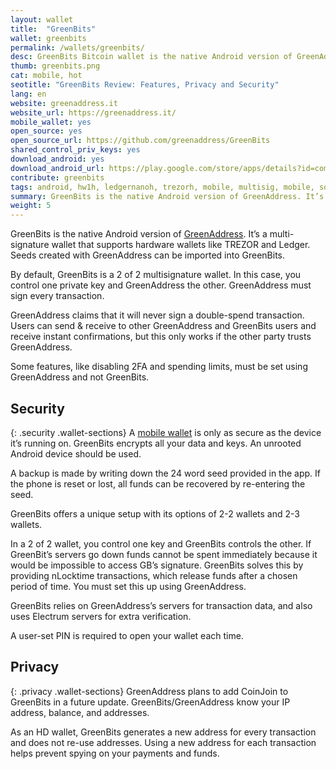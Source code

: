 ```yaml
---
layout: wallet
title:  "GreenBits"
wallet: greenbits
permalink: /wallets/greenbits/
desc: GreenBits Bitcoin wallet is the native Android version of GreenAddress. Its a multi-signature wallet that supports hardware wallets like TREZOR and Ledger.
thumb: greenbits.png
cat: mobile, hot
seotitle: "GreenBits Review: Features, Privacy and Security"
lang: en
website: greenaddress.it
website_url: https://greenaddress.it/
mobile_wallet: yes
open_source: yes
open_source_url: https://github.com/greenaddress/GreenBits
shared_control_priv_keys: yes
download_android: yes
download_android_url: https://play.google.com/store/apps/details?id=com.greenaddress.greenbits_android_wallet&hl=en
contribute: greenbits
tags: android, hw1h, ledgernanoh, trezorh, mobile, multisig, mobile, software, hotwallet, bip70, cspending, bip44, bip39
summary: GreenBits is the native Android version of GreenAddress. It’s a multi-signature wallet that supports hardware wallets like TREZOR and Ledger.
weight: 5
---
```


GreenBits is the native Android version of [GreenAddress](/wallets/greenaddress/). It’s a multi-signature wallet that supports hardware wallets like TREZOR and Ledger. Seeds created with GreenAddress can be imported into GreenBits.

By default, GreenBits is a 2 of 2 multisignature wallet. In this case, you control one private key and GreenAddress the other. GreenAddress must sign every transaction.

GreenAddress claims that it will never sign a double-spend transaction. Users can send & receive to other GreenAddress and GreenBits users and receive instant confirmations, but this only works if the other party trusts GreenAddress.

Some features, like disabling 2FA and spending limits, must be set using GreenAddress and not GreenBits.

## Security
{: .security .wallet-sections}
A [mobile wallet](/wallets/) is only as secure as the device it’s running on. GreenBits encrypts all your data and keys. An unrooted Android device should be used.

A backup is made by writing down the 24 word seed provided in the app. If the phone is reset or lost, all funds can be recovered by re-entering the seed.

GreenBits offers a unique setup with its options of 2-2 wallets and 2-3 wallets.

In a 2 of 2 wallet, you control one key and GreenBits controls the other. If GreenBit’s servers go down funds cannot be spent immediately because it would be impossible to access GB’s signature. GreenBits solves this by providing nLocktime transactions, which release funds after a chosen period of time. You must set this up using GreenAddress.

GreenBits relies on GreenAddress’s servers for transaction data, and also uses Electrum servers for extra verification.

A user-set PIN is required to open your wallet each time.

## Privacy
{: .privacy .wallet-sections}
GreenAddress plans to add CoinJoin to GreenBits in a future update. GreenBits/GreenAddress know your IP address, balance, and addresses.

As an HD wallet, GreenBits generates a new address for every transaction and does not re-use addresses. Using a new address for each transaction helps prevent spying on your payments and funds.